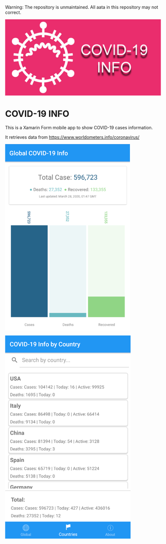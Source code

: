 Warning: The repository is unmaintained. All aata in this repository may not correct.

![Feature Graphic](https://raw.githubusercontent.com/jedipi/covid-19-info-xamarin/master/document/images/FeatureGraphic.jpg "Feature Graphic")
# COVID-19 INFO
This is a Xamarin Form mobile app to show COVID-19 cases information.

It retrieves data from https://www.worldometers.info/coronavirus/

![Global case number](https://raw.githubusercontent.com/jedipi/covid-19-info-xamarin/master/document/images/global-sample.png "Global Case Number")

![List by countries](https://raw.githubusercontent.com/jedipi/covid-19-info-xamarin/master/document/images/country-sample.png "List by countries")


